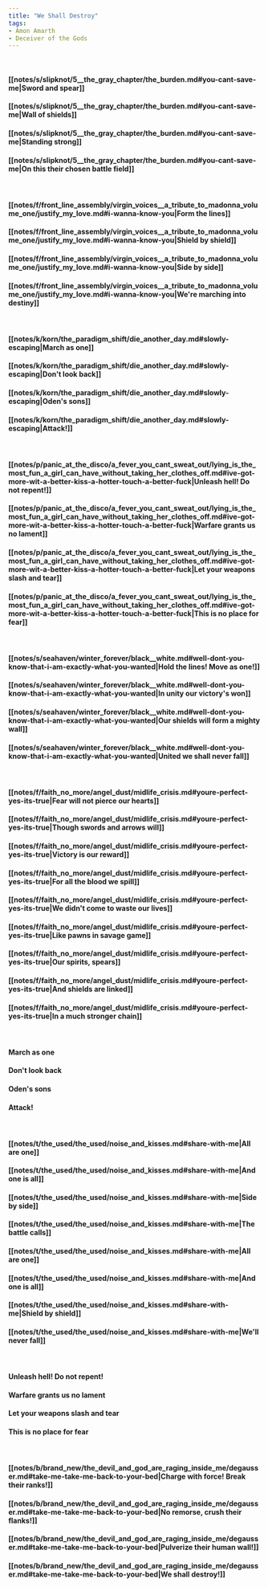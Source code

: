 ```yaml
---
title: "We Shall Destroy"
tags:
- Amon Amarth
- Deceiver of the Gods
---
```

&nbsp;
#### [[notes/s/slipknot/5__the_gray_chapter/the_burden.md#you-cant-save-me|Sword and spear]]
#### [[notes/s/slipknot/5__the_gray_chapter/the_burden.md#you-cant-save-me|Wall of shields]]
#### [[notes/s/slipknot/5__the_gray_chapter/the_burden.md#you-cant-save-me|Standing strong]]
#### [[notes/s/slipknot/5__the_gray_chapter/the_burden.md#you-cant-save-me|On this their chosen battle field]]
&nbsp;
#### [[notes/f/front_line_assembly/virgin_voices__a_tribute_to_madonna_volume_one/justify_my_love.md#i-wanna-know-you|Form the lines]]
#### [[notes/f/front_line_assembly/virgin_voices__a_tribute_to_madonna_volume_one/justify_my_love.md#i-wanna-know-you|Shield by shield]]
#### [[notes/f/front_line_assembly/virgin_voices__a_tribute_to_madonna_volume_one/justify_my_love.md#i-wanna-know-you|Side by side]]
#### [[notes/f/front_line_assembly/virgin_voices__a_tribute_to_madonna_volume_one/justify_my_love.md#i-wanna-know-you|We're marching into destiny]]
&nbsp;
#### [[notes/k/korn/the_paradigm_shift/die_another_day.md#slowly-escaping|March as one]]
#### [[notes/k/korn/the_paradigm_shift/die_another_day.md#slowly-escaping|Don't look back]]
#### [[notes/k/korn/the_paradigm_shift/die_another_day.md#slowly-escaping|Oden's sons]]
#### [[notes/k/korn/the_paradigm_shift/die_another_day.md#slowly-escaping|Attack!]]
&nbsp;
#### [[notes/p/panic_at_the_disco/a_fever_you_cant_sweat_out/lying_is_the_most_fun_a_girl_can_have_without_taking_her_clothes_off.md#ive-got-more-wit-a-better-kiss-a-hotter-touch-a-better-fuck|Unleash hell! Do not repent!]]
#### [[notes/p/panic_at_the_disco/a_fever_you_cant_sweat_out/lying_is_the_most_fun_a_girl_can_have_without_taking_her_clothes_off.md#ive-got-more-wit-a-better-kiss-a-hotter-touch-a-better-fuck|Warfare grants us no lament]]
#### [[notes/p/panic_at_the_disco/a_fever_you_cant_sweat_out/lying_is_the_most_fun_a_girl_can_have_without_taking_her_clothes_off.md#ive-got-more-wit-a-better-kiss-a-hotter-touch-a-better-fuck|Let your weapons slash and tear]]
#### [[notes/p/panic_at_the_disco/a_fever_you_cant_sweat_out/lying_is_the_most_fun_a_girl_can_have_without_taking_her_clothes_off.md#ive-got-more-wit-a-better-kiss-a-hotter-touch-a-better-fuck|This is no place for fear]]
&nbsp;
#### [[notes/s/seahaven/winter_forever/black__white.md#well-dont-you-know-that-i-am-exactly-what-you-wanted|Hold the lines! Move as one!]]
#### [[notes/s/seahaven/winter_forever/black__white.md#well-dont-you-know-that-i-am-exactly-what-you-wanted|In unity our victory's won]]
#### [[notes/s/seahaven/winter_forever/black__white.md#well-dont-you-know-that-i-am-exactly-what-you-wanted|Our shields will form a mighty wall]]
#### [[notes/s/seahaven/winter_forever/black__white.md#well-dont-you-know-that-i-am-exactly-what-you-wanted|United we shall never fall]]
&nbsp;
#### [[notes/f/faith_no_more/angel_dust/midlife_crisis.md#youre-perfect-yes-its-true|Fear will not pierce our hearts]]
#### [[notes/f/faith_no_more/angel_dust/midlife_crisis.md#youre-perfect-yes-its-true|Though swords and arrows will]]
#### [[notes/f/faith_no_more/angel_dust/midlife_crisis.md#youre-perfect-yes-its-true|Victory is our reward]]
#### [[notes/f/faith_no_more/angel_dust/midlife_crisis.md#youre-perfect-yes-its-true|For all the blood we spill]]
#### [[notes/f/faith_no_more/angel_dust/midlife_crisis.md#youre-perfect-yes-its-true|We didn't come to waste our lives]]
#### [[notes/f/faith_no_more/angel_dust/midlife_crisis.md#youre-perfect-yes-its-true|Like pawns in savage game]]
#### [[notes/f/faith_no_more/angel_dust/midlife_crisis.md#youre-perfect-yes-its-true|Our spirits, spears]]
#### [[notes/f/faith_no_more/angel_dust/midlife_crisis.md#youre-perfect-yes-its-true|And shields are linked]]
#### [[notes/f/faith_no_more/angel_dust/midlife_crisis.md#youre-perfect-yes-its-true|In a much stronger chain]]
&nbsp;
#### March as one
#### Don't look back
#### Oden's sons
#### Attack!
&nbsp;
#### [[notes/t/the_used/the_used/noise_and_kisses.md#share-with-me|All are one]]
#### [[notes/t/the_used/the_used/noise_and_kisses.md#share-with-me|And one is all]]
#### [[notes/t/the_used/the_used/noise_and_kisses.md#share-with-me|Side by side]]
#### [[notes/t/the_used/the_used/noise_and_kisses.md#share-with-me|The battle calls]]
#### [[notes/t/the_used/the_used/noise_and_kisses.md#share-with-me|All are one]]
#### [[notes/t/the_used/the_used/noise_and_kisses.md#share-with-me|And one is all]]
#### [[notes/t/the_used/the_used/noise_and_kisses.md#share-with-me|Shield by shield]]
#### [[notes/t/the_used/the_used/noise_and_kisses.md#share-with-me|We'll never fall]]
&nbsp;
#### Unleash hell! Do not repent!
#### Warfare grants us no lament
#### Let your weapons slash and tear
#### This is no place for fear
&nbsp;
#### [[notes/b/brand_new/the_devil_and_god_are_raging_inside_me/degausser.md#take-me-take-me-back-to-your-bed|Charge with force! Break their ranks!]]
#### [[notes/b/brand_new/the_devil_and_god_are_raging_inside_me/degausser.md#take-me-take-me-back-to-your-bed|No remorse, crush their flanks!]]
#### [[notes/b/brand_new/the_devil_and_god_are_raging_inside_me/degausser.md#take-me-take-me-back-to-your-bed|Pulverize their human wall!]]
#### [[notes/b/brand_new/the_devil_and_god_are_raging_inside_me/degausser.md#take-me-take-me-back-to-your-bed|We shall destroy!]]

